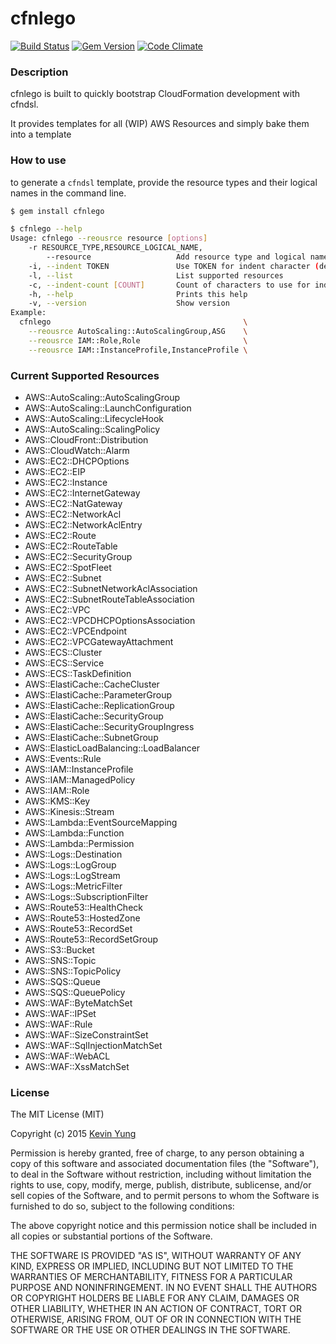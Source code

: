 cfnlego
========

[![Build Status](https://travis-ci.org/allinwonder/cfnlego.svg)](https://travis-ci.org/allinwonder/cfnlego) [![Gem Version](https://badge.fury.io/rb/cfnlego.svg)](http://badge.fury.io/rb/cfnlego) [![Code Climate](https://codeclimate.com/github/allinwonder/cfnlego/badges/gpa.svg)](https://codeclimate.com/github/allinwonder/cfnlego)

### Description

cfnlego is built to quickly bootstrap CloudFormation development with cfndsl.

It provides templates for all (WIP) AWS Resources and simply bake them into a template

### How to use

to generate a `cfndsl` template, provide the resource types and their logical names in the command line.

```sh
$ gem install cfnlego

$ cfnlego --help
Usage: cfnlego --reousrce resource [options]
    -r RESOURCE_TYPE,RESOURCE_LOGICAL_NAME,
        --resource                   Add resource type and logical name
    -i, --indent TOKEN               Use TOKEN for indent character (default space)
    -l, --list                       List supported resources
    -c, --indent-count [COUNT]       Count of characters to use for indenting. (default: 2)
    -h, --help                       Prints this help
    -v, --version                    Show version
Example:
  cfnlego                                           \
    --reousrce AutoScaling::AutoScalingGroup,ASG    \
    --reousrce IAM::Role,Role                       \
    --reousrce IAM::InstanceProfile,InstanceProfile \
```

### Current Supported Resources

- AWS::AutoScaling::AutoScalingGroup
- AWS::AutoScaling::LaunchConfiguration
- AWS::AutoScaling::LifecycleHook
- AWS::AutoScaling::ScalingPolicy
- AWS::CloudFront::Distribution
- AWS::CloudWatch::Alarm
- AWS::EC2::DHCPOptions
- AWS::EC2::EIP
- AWS::EC2::Instance
- AWS::EC2::InternetGateway
- AWS::EC2::NatGateway
- AWS::EC2::NetworkAcl
- AWS::EC2::NetworkAclEntry
- AWS::EC2::Route
- AWS::EC2::RouteTable
- AWS::EC2::SecurityGroup
- AWS::EC2::SpotFleet
- AWS::EC2::Subnet
- AWS::EC2::SubnetNetworkAclAssociation
- AWS::EC2::SubnetRouteTableAssociation
- AWS::EC2::VPC
- AWS::EC2::VPCDHCPOptionsAssociation
- AWS::EC2::VPCEndpoint
- AWS::EC2::VPCGatewayAttachment
- AWS::ECS::Cluster
- AWS::ECS::Service
- AWS::ECS::TaskDefinition
- AWS::ElastiCache::CacheCluster
- AWS::ElastiCache::ParameterGroup
- AWS::ElastiCache::ReplicationGroup
- AWS::ElastiCache::SecurityGroup
- AWS::ElastiCache::SecurityGroupIngress
- AWS::ElastiCache::SubnetGroup
- AWS::ElasticLoadBalancing::LoadBalancer
- AWS::Events::Rule
- AWS::IAM::InstanceProfile
- AWS::IAM::ManagedPolicy
- AWS::IAM::Role
- AWS::KMS::Key
- AWS::Kinesis::Stream
- AWS::Lambda::EventSourceMapping
- AWS::Lambda::Function
- AWS::Lambda::Permission
- AWS::Logs::Destination
- AWS::Logs::LogGroup
- AWS::Logs::LogStream
- AWS::Logs::MetricFilter
- AWS::Logs::SubscriptionFilter
- AWS::Route53::HealthCheck
- AWS::Route53::HostedZone
- AWS::Route53::RecordSet
- AWS::Route53::RecordSetGroup
- AWS::S3::Bucket
- AWS::SNS::Topic
- AWS::SNS::TopicPolicy
- AWS::SQS::Queue
- AWS::SQS::QueuePolicy
- AWS::WAF::ByteMatchSet
- AWS::WAF::IPSet
- AWS::WAF::Rule
- AWS::WAF::SizeConstraintSet
- AWS::WAF::SqlInjectionMatchSet
- AWS::WAF::WebACL
- AWS::WAF::XssMatchSet

### License

The MIT License (MIT)

Copyright (c) 2015 [Kevin Yung](mailto:me@howareyoukevin.com)

Permission is hereby granted, free of charge, to any person obtaining a copy
of this software and associated documentation files (the "Software"), to deal
in the Software without restriction, including without limitation the rights
to use, copy, modify, merge, publish, distribute, sublicense, and/or sell
copies of the Software, and to permit persons to whom the Software is
furnished to do so, subject to the following conditions:

The above copyright notice and this permission notice shall be included in
all copies or substantial portions of the Software.

THE SOFTWARE IS PROVIDED "AS IS", WITHOUT WARRANTY OF ANY KIND, EXPRESS OR
IMPLIED, INCLUDING BUT NOT LIMITED TO THE WARRANTIES OF MERCHANTABILITY,
FITNESS FOR A PARTICULAR PURPOSE AND NONINFRINGEMENT. IN NO EVENT SHALL THE
AUTHORS OR COPYRIGHT HOLDERS BE LIABLE FOR ANY CLAIM, DAMAGES OR OTHER
LIABILITY, WHETHER IN AN ACTION OF CONTRACT, TORT OR OTHERWISE, ARISING FROM,
OUT OF OR IN CONNECTION WITH THE SOFTWARE OR THE USE OR OTHER DEALINGS IN
THE SOFTWARE.

